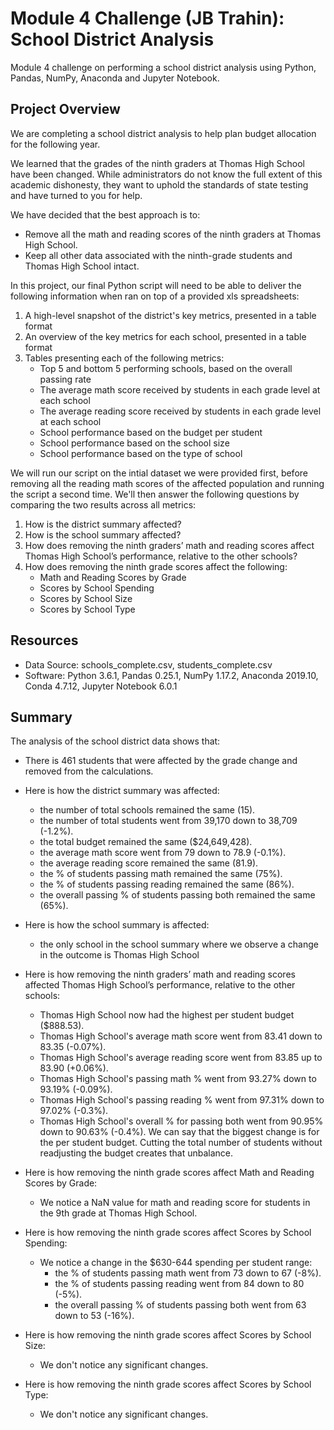 # Module 4 Challenge (JB Trahin): School District Analysis
Module 4 challenge on performing a school district analysis using Python, Pandas, NumPy, Anaconda and Jupyter Notebook.

## Project Overview
We are completing a school district analysis to help plan budget allocation for the following year. 

We learned that the grades of the ninth graders at Thomas High School have been changed. While administrators do not know the full extent of this academic dishonesty, they want to uphold the standards of state testing and have turned to you for help.

We have decided that the best approach is to:

- Remove all the math and reading scores of the ninth graders at Thomas High School.
- Keep all other data associated with the ninth-grade students and Thomas High School intact.

In this project, our final Python script will need to be able to deliver the following information when ran on top of a provided xls spreadsheets: 

1. A high-level snapshot of the district's key metrics, presented in a table format
2. An overview of the key metrics for each school, presented in a table format
3. Tables presenting each of the following metrics:
    - Top 5 and bottom 5 performing schools, based on the overall passing rate
    - The average math score received by students in each grade level at each school
    - The average reading score received by students in each grade level at each school
    - School performance based on the budget per student
    - School performance based on the school size 
    - School performance based on the type of school

We will run our script on the intial dataset we were provided first, before removing all the reading math scores of the affected population and running the script a second time. We'll then answer the following questions by comparing the two results across all metrics:
1. How is the district summary affected?
2. How is the school summary affected?
3. How does removing the ninth graders’ math and reading scores affect Thomas High School’s performance, relative to the other schools?
4. How does removing the ninth grade scores affect the following:
    - Math and Reading Scores by Grade
    - Scores by School Spending
    - Scores by School Size
    - Scores by School Type

## Resources
- Data Source: schools_complete.csv, students_complete.csv
- Software: Python 3.6.1, Pandas 0.25.1, NumPy 1.17.2, Anaconda 2019.10, Conda 4.7.12, Jupyter Notebook 6.0.1

## Summary
The analysis of the school district data shows that:
- There is 461 students that were affected by the grade change and removed from the calculations.

- Here is how the district summary was affected:
    - the number of total schools remained the same (15).
    - the number of total students went from 39,170 down to 38,709 (-1.2%).
    - the total budget remained the same ($24,649,428).
    - the average math score went from 79 down to 78.9 (-0.1%).
    - the average reading score remained the same (81.9).
    - the % of students passing math remained the same (75%).
    - the % of students passing reading remained the same (86%).
    - the overall passing % of students passing both remained the same (65%).

- Here is how the school summary is affected:
    - the only school in the school summary where we observe a change in the outcome is Thomas High School

- Here is how removing the ninth graders’ math and reading scores affected Thomas High School’s performance, relative to the other schools:
    - Thomas High School now had the highest per student budget ($888.53).
    - Thomas High School's average math score went from 83.41 down to 83.35 (-0.07%).
    - Thomas High School's average reading score went from 83.85 up to 83.90 (+0.06%).
    - Thomas High School's passing math % went from 93.27% down to 93.19% (-0.09%).
    - Thomas High School's passing reading % went from 97.31% down to 97.02% (-0.3%).
    - Thomas High School's overall % for passing both went from 90.95% down to 90.63% (-0.4%).
We can say that the biggest change is for the per student budget. Cutting the total number of students without readjusting the budget creates that unbalance.

- Here is how removing the ninth grade scores affect Math and Reading Scores by Grade:
    - We notice a NaN value for math and reading score for students in the 9th grade at Thomas High School.

- Here is how removing the ninth grade scores affect Scores by School Spending:
    - We notice a change in the $630-644 spending per student range:
        - the % of students passing math went from 73 down to 67 (-8%).
        - the % of students passing reading went from 84 down to 80 (-5%).
        - the overall passing % of students passing both went from 63 down to 53 (-16%).

- Here is how removing the ninth grade scores affect Scores by School Size:
    - We don't notice any significant changes.

- Here is how removing the ninth grade scores affect Scores by School Type:
    - We don't notice any significant changes.


  
